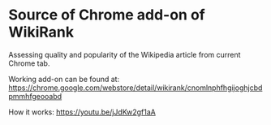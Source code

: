 # Source of Chrome add-on of WikiRank
Assessing quality and popularity of the Wikipedia article from current Chrome tab. 

Working add-on can be found at: https://chrome.google.com/webstore/detail/wikirank/cnomlnphfhgijoghjcbdpmmhfgeooabd

How it works: https://youtu.be/jJdKw2gf1aA
